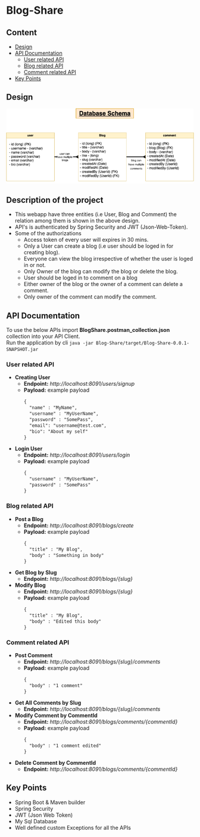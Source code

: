 Blog-Share
===

## Content
* [Design](#design)
* [API Documentation](#api-documentation)
  * [User related API](#user-related-api)
  * [Blog related API](#blog-related-api)
  * [Comment related API](#comment-related-api)
* [Key Points](#key-points)

## Design
<img src="DB Schema.png" alt=""> 

## Description of the project
- This webapp have three entities (i.e User, Blog and Comment) the relation among them is shown in the above design.
- API's is authenticated by Spring Security and JWT (Json-Web-Token).
- Some of the authorizations
  - Access token of every user will expires in 30 mins.
  - Only a User can create a blog (i.e user should be loged in for creating blog).
  - Everyone can view the blog irrespective of whether the user is loged in or not.
  - Only Owner of the blog can modify the blog or delete the blog.
  - User should be loged in to comment on a blog
  - Either owner of the blog or the owner of a comment can delete a comment.
  - Only owner of the comment can modify the comment.
  
  
## API Documentation
To use the below APIs import **BlogShare.postman_collection.json** collection into your API Client.<br>
Run the application by cli ``` java -jar Blog-Share/target/Blog-Share-0.0.1-SNAPSHOT.jar ```
### User related API
- <b>Creating User</b>
  - <b>Endpoint:</b> *http://localhost:8091/users/signup*
  - <b>Payload:</b> example payload
      ```
      {
        "name" : "MyName",
        "username" : "MyUserName",
        "password" : "SomePass",
        "email": "username@test.com",
        "bio": "About my self"
      }
      ```
- <b>Login User</b>
  - <b>Endpoint:</b> *http://localhost:8091/users/login*
  - <b>Payload:</b> example payload
      ```
      {
        "username" : "MyUserName",
        "password" : "SomePass"
      }
      ```

### Blog related API
- <b>Post a Blog</b>
  - <b>Endpoint:</b> *http://localhost:8091/blogs/create*
  - <b>Payload:</b> example payload
      ```
      {
        "title" : "My Blog",
        "body" : "Something in body"
      }
      ```
- <b>Get Blog by Slug</b>
  - <b>Endpoint:</b> *http://localhost:8091/blogs/{slug}*  
- <b>Modify Blog</b>
  - <b>Endpoint:</b> *http://localhost:8091/blogs/{slug}*
  - <b>Payload:</b> example payload
      ```
      {
        "title" : "My Blog",
        "body" : "Edited this body"
      }
      ```
### Comment related API
- <b>Post Comment</b>
  - <b>Endpoint:</b> *http://localhost:8091/blogs/{slug}/comments*
  - <b>Payload:</b> example payload
      ```
      {
        "body" : "1 comment"
      }
      ```
- <b>Get All Comments by Slug</b>
  - <b>Endpoint:</b> *http://localhost:8091/blogs/{slug}/comments*  
- <b>Modify Comment by CommentId</b>
  - <b>Endpoint:</b> *http://localhost:8091/blogs/comments/{commentId}*
  - <b>Payload:</b> example payload
      ```
      {
        "body" : "1 comment edited"
      }
      ```
- <b>Delete Comment by CommentId</b>
  - <b>Endpoint:</b> *http://localhost:8091/blogs/comments/{commentId}*  
  
  
## Key Points
- Spring Boot & Maven builder
- Spring Security
- JWT (Json Web Token)
- My Sql Database
- Well defined custom Exceptions for all the APIs
